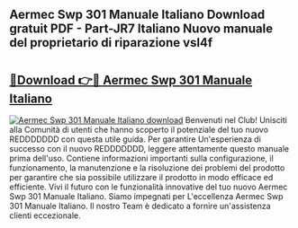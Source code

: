 ## Aermec Swp 301 Manuale Italiano Download gratuit PDF - Part-JR7 Italiano Nuovo manuale del proprietario di riparazione vsl4f

# <h2><a href="http://dfgyxl.blite.top/?on=Aermec+Swp+301+Manuale+Italiano">🔗Download 👉🔴 Aermec Swp 301 Manuale Italiano</a></h2>

[![Aermec Swp 301 Manuale Italiano download](https://i.imgur.com/lujVjoI.png)](http://dfgyxl.blite.top/?on=Aermec+Swp+301+Manuale+Italiano)
Benvenuti nel Club! Unisciti alla Comunità di utenti che hanno scoperto il potenziale del tuo nuovo REDDDDDDD con questa utile guida. Per garantire Un'esperienza di successo con il nuovo REDDDDDDD, leggere attentamente questo manuale prima dell'uso. Contiene informazioni importanti sulla configurazione, il funzionamento, la manutenzione e la risoluzione dei problemi del prodotto per garantire che sia possibile utilizzare il prodotto in modo efficace ed efficiente. Vivi il futuro con le funzionalità innovative del tuo nuovo Aermec Swp 301 Manuale Italiano. Siamo impegnati per L'eccellenza Aermec Swp 301 Manuale Italiano. Il nostro Team è dedicato a fornire un'assistenza clienti eccezionale.
